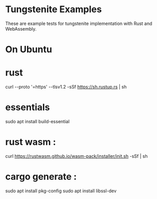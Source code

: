 # Tungstenite Examples

These are example tests for tungstenite implementation with Rust and WebAssembly.

# On Ubuntu

# rust
curl --proto '=https' --tlsv1.2 -sSf https://sh.rustup.rs | sh
# essentials
sudo apt install build-essential
# rust wasm :
curl https://rustwasm.github.io/wasm-pack/installer/init.sh -sSf | sh
# cargo generate :
sudo apt install pkg-config
sudo apt install libssl-dev